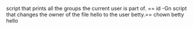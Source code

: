 script that prints all the groups the current user is part of. == id -Gn
script that changes the owner of the file hello to the user betty.== chown betty hello
